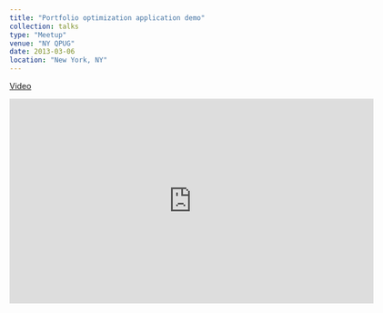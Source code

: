 ```yaml
---
title: "Portfolio optimization application demo"
collection: talks
type: "Meetup"
venue: "NY QPUG"
date: 2013-03-06
location: "New York, NY"
---
```


[Video](https://vimeo.com/61428468)

<iframe src="https://player.vimeo.com/video/61428468?h=9ae4962cf5" width="640" height="360" frameborder="0" allow="autoplay; fullscreen; picture-in-picture" allowfullscreen></iframe>
